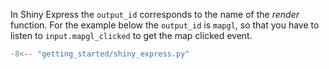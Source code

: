 In Shiny Express the `output_id` corresponds to the name of the _render_ function.
For the example below the `output_id` is `mapgl`, so that you have to listen to `input.mapgl_clicked` to get the map clicked event.

```python
-8<-- "getting_started/shiny_express.py"
```

